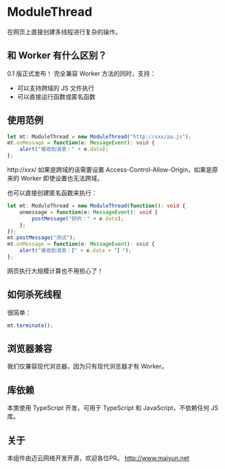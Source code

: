 # ModuleThread
在网页上直接创建多线程进行复杂的操作。

## 和 Worker 有什么区别？
0.1 版正式发布！
完全兼容 Worker 方法的同时，支持：
* 可以支持跨域的 JS 文件执行
* 可以直接运行函数或匿名函数

## 使用范例

```typescript
let mt: ModuleThread = new ModuleThread("http://xxx/aa.js");
mt.onMessage = function(e: MessageEvent): void {
    alert("接收到消息：" + e.data);
};
```
http://xxx/ 如果是跨域的话需要设置 Access-Control-Allow-Origin，如果是原来的 Worker 即使设置也无法跨域。

也可以直接创建匿名函数来执行：

```typescript
let mt: ModuleThread = new ModuleThread(function(): void {
    onmessage = function(e: MessageEvent): void {
        postMessage("好的：" + e.data);
    };
});
mt.postMessage("测试");
mt.onMessage = function(e: MessageEvent): void {
    alert("接收到消息：【" + e.data + "】");
};
```

网页执行大规模计算也不用担心了！

## 如何杀死线程

很简单：

```typescript
mt.terminate();
```

## 浏览器兼容
我们仅兼容现代浏览器，因为只有现代浏览器才有 Worker。

## 库依赖
本类使用 TypeScript 开发，可用于 TypeScript 和 JavaScript，不依赖任何 JS 库。

## 关于
本组件由迈云网络开发开源，欢迎各位PR。
http://www.maiyun.net